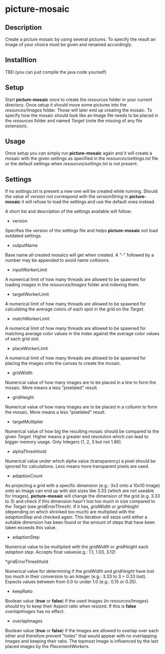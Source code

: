 # picture-mosaic
## Description
Create a picture mosaic by using several pictures. To specify the result an Image of your choice must be given and renamed accordingly.

## Installtion
TBD (you can just compile the java code yourself)

## Setup
Start **picture-mosaic** once to create the *resources* folder in your current directory. Once setup it should move some pictures into the *resources/Images* folder. Those will later end up creating the mosaic.
To specify how the mosaic should look like an Image file needs to be placed in the *resources* folder and named *Target* (note the missing of any file extension).

## Usage
Once setup you can simply run **picture-mosaic** again and it will create a mosaic with the given settings as specified in the *resources/settings.txt* file or the default settings when *resources/settings.txt* is not present.

## Settings
If no *settings.txt* is present a new one will be created while running. Should the value of *version* not correspond with the *versionString* in **picture-mosaic** it will refuse to load the settings and use the default ones instead.

A short list and description of the settings available will follow:
* version

Specifies the version of the settings file and helps **picture-mosaic** not load outdated settings.

* outputName

Base name all created mosaics will get when created. A "-" followed by a number may be appended to avoid name collisions.

* inputWorkerLimit

A numerical limit of how many threads are allowed to be spawned for loading images in the *resources/Images* folder and indexing them.

* targetWorkerLimit

A numerical limit of how many threads are allowed to be spawned for calculating the average colors of each spot in the grid on the *Target*.

* matchWorkerLimit

A numerical limit of how many threads are allowed to be spawned for matching average color values in the index against the average color values of each grid slot.

* placeWorkerLimit

A numerical limit of how many threads are allowed to be spawned for placing the images onto the canvas to create the mosaic.

* gridWidth

Numerical value of how many images are to be placed in a line to form the mosaic. More means a less "pixelated" result.

* gridHeight

Numerical value of how many images are to be placed in a collumn to form the mosaic. More means a less "pixelated" result.

* targetMultiplier

Numerical value of how big the resulting mosaic should be compared to the given *Target*. Higher means a greater end resolution which can lead to bigger memory usage. Only Integers (1, 2, 3 but not 1.86).

* alphaThreshhold

Numerical value under which alpha value (transparency) a pixel should be ignored for calculations. Less means more transparent pixels are used.

* adaptionCount

As projecting a grid with a specific dimension (e.g.: 3x3 onto a 10x10 Image) onto an Image can end up with slot sizes like 3.33 (which are not useable for Images), **picture-mosaic** will change the dimension of the grid (e.g. 3.33 to 3) and check if this dimension hasn't lost too much in size compared to the *Target* (see *gridErrorThresh*). If it has, *gridWidth* or *gridHeight* (depending on which shrinked too much) are multiplied with the *adaptionStep* and checked again.
This iteration will seize until either a suitable dimension has been found or the amount of steps that have been taken exceeds this value.

* adaptionStep

Numerical value to be multiplied with the *gridWidth* or *gridHeight* each *adaption step*. Accepts float values(e.g.: 1.1, 1.03, 3.12)

*gridErrorThreshhold

Numerical value for determining if the *gridWidth* and *gridHeight* have lost too much in their conversion to an Integer (e.g.: 3.33 to 3 = 0.33 lost). Expects values between from 0.0 to under 1.0 (e.g.: 0.15 or 0.35).

* keepRatio

Boolean value (**true** or **false**) if the used Images (in *resources/Images*) should try to keep their Aspect ratio when resized. If this is **false** *overlapImages* has no effect.

* overlapImages

Boolean value (**true** or **false**) if the Images are allowed to overlap over each other and therefore prevent "holes" that would appear with no overlapping Images and keeping their ratio. The topmost Image is influenced by the last placed images by the *PlacementWorker*s.
